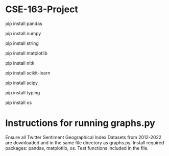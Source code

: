 # CSE-163-Project

pip install pandas  

pip install numpy  

pip install string  

pip install matplotlib  

pip install nltk  

pip install scikit-learn  

pip install scipy  

pip install typing  

pip install os


# Instructions for running graphs.py
Ensure all Twitter Sentiment Geographical Index Datasets from 2012-2022 are downloaded and in the same file directory as graphs.py. Install required packages: pandas, matplotlib, os. Test functions included in the file.
